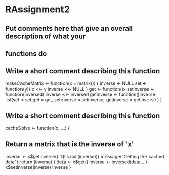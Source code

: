 RAssignment2
============
## Put comments here that give an overall description of what your
## functions do

## Write a short comment describing this function

makeCacheMatrix <- function(x = matrix()) {
  inverse <- NULL
  set <- function(y){
    x <<- y
    inverse <<- NULL
  }
  get <- function()x
  setinverse <- function(inversed) inverse <<- inversed
  getinverse <- function()inverse
  list(set = set,get = get,
       setinverse = setinverse,
       getinverse = getinverse
    )
}

## Write a short comment describing this function

cacheSolve <- function(x, ...) {
  ## Return a matrix that is the inverse of 'x'
  inverse <- x$getinverse()
  if(!is.null(inverse)){
    message("Getting the cached data")
    return (inverse)
  }
  data <- x$get()
  inverse <- inversed(data,...)
  x$setinverse(inverse)
  inverse
}
